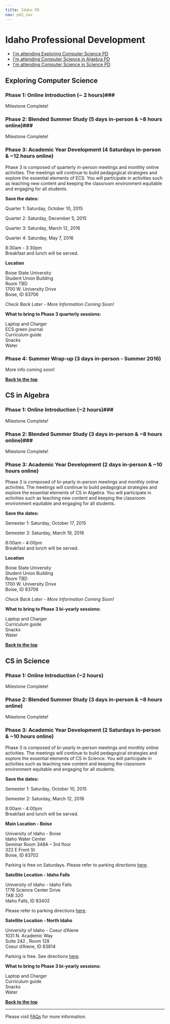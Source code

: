 ```yaml
---
title: Idaho PD
nav: pd2_nav
---
```

<a id="top"></a>

# Idaho Professional Development

- [I'm attending Exploring Computer Science PD](#ecs)
- [I'm attending Computer Science in Algebra PD](#algebra)
- [I'm attending Computer Science in Science PD](#science)


<a id="ecs"></a>

## Exploring Computer Science

### Phase 1: Online Introduction (~ 2 hours)###

Milestone Complete!

### Phase 2: Blended Summer Study (5 days in-person & ~8 hours online)###


Milestone Complete!


### Phase 3: Academic Year Development (4 Saturdays in-person & ~12 hours online) ###

Phase 3 is composed of quarterly in-person meetings and monthly online activities. The meetings will continue to build pedagogical strategies and explore the essential elements of ECS. You will participate in activities such as teaching new content and keeping the classroom environment equitable and engaging for all students.


**Save the dates:**

Quarter 1: Saturday, October 10, 2015

Quarter 2: Saturday, December 5, 2015

Quarter 3: Saturday, March 12, 2016

Quarter 4: Saturday, May 7, 2016

8:30am - 3:30pm
<br/>
Breakfast and lunch will be served.

**Location**

Boise State University<br/> 
Student Union Building<br/>
Room TBD <br/>
1700 W. University Drive <br/>
Boise, ID 83706

<i>Check Back Later - More Information Coming Soon!</i>

**What to bring to Phase 3 quarterly sessions:**

Laptop and Charger
<br/>
ECS green journal <br/>
Curriculum guide
<br/>
Snacks
<br/>
Water

### Phase 4: Summer Wrap-up (3 days in-person - Summer 2016) ###

More info coming soon!

[**Back to the top**](#top)


<a id="algebra"></a>

## CS in Algebra

### Phase 1: Online Introduction  (~2 hours)###

Milestone Complete!
### Phase 2: Blended Summer Study  (3 days in-person & ~8 hours online)###


Milestone Complete!



### Phase 3: Academic Year Development (2 days in-person & ~10 hours online) ###

Phase 3 is composed of bi-yearly in-person meetings and monthly online activities. The meetings will continue to build pedagogical strategies and explore the essential elements of CS in Algebra. You will participate in activities such as teaching new content and keeping the classroom environment equitable and engaging for all students.


**Save the dates:**

Semester 1: Saturday, October 17, 2015 

Semester 2: Saturday, March 19, 2016 

8:00am - 4:00pm<br/>
Breakfast and lunch will be served. 

**Location**

Boise State University<br/> 
Student Union Building<br/>
Room TBD <br/>
1700 W. University Drive <br/>
Boise, ID 83706

<i>Check Back Later - More Information Coming Soon!</i>

**What to bring to Phase 3 bi-yearly sessions:**

Laptop and Charger
<br/>
Curriculum guide
<br/>
Snacks
<br/>
Water


[**Back to the top**](#top)

<a id="science"></a>

## CS in Science

### Phase 1: Online Introduction (~2 hours) ###

Milestone Complete!

### Phase 2: Blended Summer Study  (3 days in-person & ~8 hours online) ###



Milestone Complete!




### Phase 3: Academic Year Development (2 Saturdays in-person & ~10 hours online) ###

Phase 3 is composed of bi-yearly in-person meetings and monthly online activities. The meetings will continue to build pedagogical strategies and explore the essential elements of CS in Science. You will participate in activities such as teaching new content and keeping the classroom environment equitable and engaging for all students.


**Save the dates:**

Semester 1: Saturday, October 10, 2015 

Semester 2: Saturday, March 12, 2016 

8:00am - 4:00pm<br/>
Breakfast and lunch will be served. 

**Main Location - Boise**

University of Idaho - Boise<br/> 
Idaho Water Center<br/> 
Seminar Room 348A – 3rd floor <br/>
322 E Front St <br/>Boise, ID 83702

Parking is free on Saturdays.  Please refer to parking directions [here](http://www.uidaho.edu/boise/contact-locations/hoursmapsparking).

**Satellite Location - Idaho Falls**


University of Idaho - Idaho Falls<br/>
1776 Science Center Drive<br/>
TAB 320<br/>
Idaho Falls, ID  83402

Please refer to parking directions [here](http://www.uidaho.edu/boise/contact-locations/hoursmapsparking).

**Satellite Location - North Idaho**

University of Idaho - Coeur d’Alene<br/>
1031 N. Academic Way<br/>
Suite 242 , Room 128<br/>
Coeur d’Alene, ID  83814<br/>


Parking is free. See directions [here](/files/UI-Harbor-Center.pdf).

**What to bring to Phase 3 bi-yearly sessions:**

Laptop and Charger
<br/>
Curriculum guide
<br/>
Snacks
<br/>
Water


[**Back to the top**](#top)

----------
Please visit [FAQs](/educate/pd/15-16/faq) for more information.

<br />
<br />